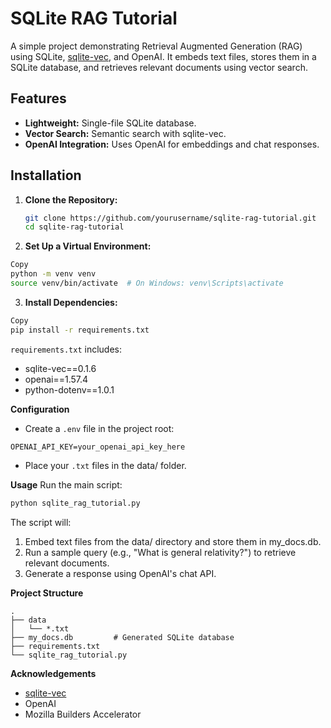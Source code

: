 # SQLite RAG Tutorial

A simple project demonstrating Retrieval Augmented Generation (RAG) using SQLite, [sqlite-vec](https://github.com/asg017/sqlite-vec), and OpenAI. It embeds text files, stores them in a SQLite database, and retrieves relevant documents using vector search.

## Features

- **Lightweight:** Single-file SQLite database.
- **Vector Search:** Semantic search with sqlite-vec.
- **OpenAI Integration:** Uses OpenAI for embeddings and chat responses.

## Installation

1. **Clone the Repository:**

   ```bash
   git clone https://github.com/yourusername/sqlite-rag-tutorial.git
   cd sqlite-rag-tutorial
   ```

2. **Set Up a Virtual Environment:**
```bash
Copy
python -m venv venv
source venv/bin/activate  # On Windows: venv\Scripts\activate
```

3. **Install Dependencies:**
```bash
Copy
pip install -r requirements.txt
```
`requirements.txt` includes:
- sqlite-vec==0.1.6
- openai==1.57.4
- python-dotenv==1.0.1

**Configuration**
- Create a `.env` file in the project root:
```
OPENAI_API_KEY=your_openai_api_key_here
```
- Place your `.txt` files in the data/ folder.

**Usage**
Run the main script:
```bash
python sqlite_rag_tutorial.py
```
The script will:

1. Embed text files from the data/ directory and store them in my_docs.db.
2. Run a sample query (e.g., "What is general relativity?") to retrieve relevant documents.
3. Generate a response using OpenAI's chat API.

**Project Structure**
```pgsql
.
├── data
│   └── *.txt
├── my_docs.db         # Generated SQLite database
├── requirements.txt
└── sqlite_rag_tutorial.py
```

**Acknowledgements**
- [sqlite-vec](https://github.com/asg017/sqlite-vec)
- OpenAI
- Mozilla Builders Accelerator